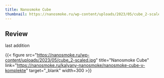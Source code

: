 ```yaml
---
title: Nanosmoke Cube
thumbnail: https://nanosmoke.ru/wp-content/uploads/2023/05/cube_2-scaled.jpg
---
```

## Review

last addition

{{< figure
    src="https://nanosmoke.ru/wp-content/uploads/2023/05/cube_2-scaled.jpg"
    title="Nanosmoke Cube"
    link="https://nanosmoke.ru/kalyany-nanosmoke/nanosmoke-cube-v-komplekte"
    target="_blank"
    width=300 >}}
